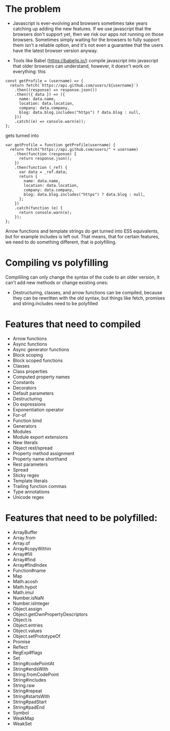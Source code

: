 # The problem 
- Javascript is ever-evolving and browsers sometimes take years catching up adding the new features. If we use javascript that the browsers don't support yet, then we risk our apps not running on those browsers. Sometimes simply waiting for the browsers to fully support them isn't a reliable option, and it's not even a guarantee that the users have the latest browser version anyway.

- Tools like Babel (https://babeljs.io/) compile javascript into javascript that older browsers can understand, however, it   doesn't work on everything: 
this
```
const getProfile = (username) => {
  return fetch(`https://api.github.com/users/${username}`)
    .then((response) => response.json())
    .then(({ data }) => ({
      name: data.name,
      location: data.location,
      company: data.company,
      blog: data.blog.includes("https") ? data.blog : null,
    }))
    .catch((e) => console.warn(e));
};
```

gets turned into 
```
var getProfile = function getProfile(username) {
  return fetch("https://api.github.com/users/" + username)
    .then(function (response) {
      return response.json();
    })
    .then(function (_ref) {
      var data = _ref.data;
      return {
        name: data.name,
        location: data.location,
        company: data.company,
        blog: data.blog.includes("https") ? data.blog : null,
      };
    })
    .catch(function (e) {
      return console.warn(e);
    });
};
```
Arrow functions and template strings do get turned into ES5 equivalents, but for example includes is left out.
That means, that for certain features,  we need to do something different, that is polyfilling.

# Compiling vs polyfilling
Compililing can only change the syntax of the code to an older version, it can't add new methods or change existing ones:
- Destructuring, classes, and arrow functions can be compiled, because they can be  rewritten with the old syntax, but things like fetch, promises and string.includes need to be polyfilled

# Features that need to compiled
- Arrow functions
- Async functions
- Async generator functions
- Block scoping
- Block scoped functions
- Classes
- Class properties
- Computed property names
- Constants
- Decorators
- Default parameters
- Destructuring
- Do expressions
- Exponentiation operator
- For-of
- Function bind
- Generators
- Modules
- Module export extensions
- New literals
- Object rest/spread
- Property method assignment
- Property name shorthand
- Rest parameters
- Spread
- Sticky regex
- Template literals
- Trailing function commas
- Type annotations
- Unicode regex

# Features that need to be polyfilled:
- ArrayBuffer
- Array.from
- Array.of
- Array#copyWithin
- Array#fill
- Array#find
- Array#findIndex
- Function#name
- Map
- Math.acosh
- Math.hypot
- Math.imul
- Number.isNaN
- Number.isInteger
- Object.assign
- Object.getOwnPropertyDescriptors
- Object.is
- Object.entries
- Object.values
- Object.setPrototypeOf
- Promise
- Reflect
- RegExp#flags
- Set
- String#codePointAt
- String#endsWith
- String.fromCodePoint
- String#includes
- String.raw
- String#repeat
- String#startsWith
- String#padStart
- String#padEnd
- Symbol
- WeakMap
- WeakSet